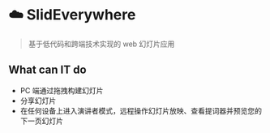 # :cloud: SlidEverywhere

> 基于低代码和跨端技术实现的 web 幻灯片应用

## What can IT do

- PC 端通过拖拽构建幻灯片
- 分享幻灯片
- 在任何设备上进入演讲者模式，远程操作幻灯片放映、查看提词器并预览您的下一页幻灯片
